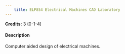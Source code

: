 ```yaml
---
    title: ELP854 Electrical Machines CAD Laboratory
---
```

**Credits:** 3 (0-1-4)



#### Description 
Computer aided design of electrical machines.